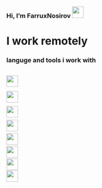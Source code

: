 ###  Hi, I’m FarruxNosirov <img src="https://media.giphy.com/media/hvRJCLFzcasrR4ia7z/giphy.gif" width="30px"/>
# I work remotely <br/>
### languge and tools i work with

<code> <img src="https://cdn-icons-png.flaticon.com/512/919/919827.png?w=360" width="30px" height="30px"/> <code/>
<code> <img src="https://toppng.com/uploads/preview/html-css-js-icons-11563328364gmstz4ubs9.png" width="30px" height="30px"/> <code/>
<code> <img src="https://e7.pngegg.com/pngimages/602/440/png-clipart-javascript-open-logo-number-js-angle-text.png" width="30px" height="30px"/> <code/>
<code> <img src="https://toppng.com/uploads/preview/bootstrap-featured-image-bootstrap-3-logo-11563293130teouf93qpu.png" width="30px" height="30px"/> <code/>
<code> <img src="https://icon-library.com/images/react-icon/react-icon-29.jpg"  width="30px"/> <code/>
<code> <img src="https://miro.medium.com/max/1400/1*z1U7SJeqK_JJXUYei5uD8w.png" width="30px" height="30px"/> <code/>
<code> <img src="https://iconape.com/wp-content/png_logo_vector/typescript.png" width="30px" height="30px"/> <code/>
  <code> <img src="https://img1.pnghut.com/25/10/21/H4N8PREpzt/nodejs-symbol-web-application-redux-state-management.jpg" width="30px" height="30px"/> <code/>
